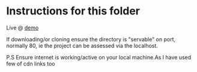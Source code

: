 # Instructions for this folder

Live @ [demo](https://dibyanshusinha.github.io/weather-forecast/Client-or-FrontEnd-Approaches/angular-js-v1-soln/index.html)

If downloading/or cloning ensure the directory is "servable" on port, normally 80, ie the project can be assessed via the localhost.

P.S Ensure internet is working/active on your local machine.As I have used few of cdn links too
